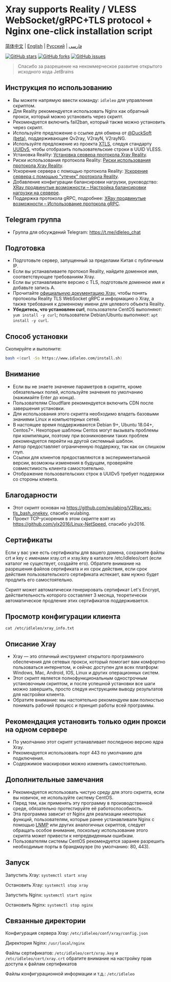 # Xray supports Reality / VLESS WebSocket/gRPC+TLS protocol + Nginx one-click installation script

[简体中文](README.md) | [English](languages/en/README.md) | [Русский](languages/ru/README.md) | [فارسی](languages/fa/README.md)

[![GitHub stars](https://img.shields.io/github/stars/hello-yunshu/Xray_bash_onekey?color=%230885ce)](https://github.com/hello-yunshu/Xray_bash_onekey/stargazers) [![GitHub forks](https://img.shields.io/github/forks/hello-yunshu/Xray_bash_onekey?color=%230885ce)](https://github.com/hello-yunshu/Xray_bash_onekey/network) [![GitHub issues](https://img.shields.io/github/issues/hello-yunshu/Xray_bash_onekey)](https://github.com/hello-yunshu/Xray_bash_onekey/issues)

> Спасибо за разрешение на некоммерческое развитие открытого исходного кода JetBrains

## Инструкция по использованию

* Вы можете напрямую ввести команду: `idleleo` для управления скриптом.
* Для Reality рекомендуется использовать Nginx как обратный прокси, который можно установить через скрипт.
* Рекомендуется включить fail2ban, который также можно установить через скрипт.
* Используйте предложение о ссылке для обмена от [@DuckSoft](https://github.com/DuckSoft) [(beta)](https://github.com/XTLS/Xray-core/issues/91), поддерживающее Qv2ray, V2rayN, V2rayNG.
* Используйте предложение из проекта [XTLS](https://github.com/XTLS/Xray-core/issues/158), следуя стандарту [UUIDv5](https://tools.ietf.org/html/rfc4122#section-4.3), чтобы отобразить пользовательские строки в UUID VLESS.
* Установка Reality: [Установка сервера протокола Xray Reality](https://hey.run/archives/da-jian-xray-reality-xie-yi-fu-wu-qi).
* Риски использования протокола Reality: [Риски использования протокола Xray Reality](https://hey.run/archives/reality-xie-yi-de-feng-xian).
* Ускорение сервера с помощью протокола Reality: [Ускорение сервера с помощью "утечек" протокола Reality](https://hey.run/archives/li-yong-reality-xie-yi-lou-dong-jia-su-fu-wu-qi).
* Добавление конфигурации балансировки нагрузки, руководство: [XRay продвинутые возможности – Настройка балансировки нагрузки на сервере](https://hey.run/archives/xrayjin-jie-wan-fa---da-jian-hou-duan-fu-wu-qi-fu-zai-jun-heng).
* Поддержка протокола gRPC, подробнее: [XRay продвинутые возможности – Использование протокола gRPC](https://hey.run/archives/xrayjin-jie-wan-fa---shi-yong-grpcxie-yi).

## Telegram группа

* Группа для обсуждений Telegram: <https://t.me/idleleo_chat>

## Подготовка

* Подготовьте сервер, запущенный за пределами Китая с публичным IP.
* Если вы устанавливаете протокол Reality, найдите доменное имя, соответствующее требованиям Xray.
* Если вы устанавливаете версию с TLS, подготовьте доменное имя и добавьте запись A.
* Прочитайте [официальную документацию Xray](https://xtls.github.io), чтобы понять протоколы Reality TLS WebSocket gRPC и информацию о Xray, а также требования к доменному имени для целевого объекта Reality.
* **Убедитесь, что установлен curl**, пользователи CentOS выполняют: `yum install -y curl`; пользователи Debian/Ubuntu выполняют: `apt install -y curl`.

## Способ установки

Скопируйте и выполните:

``` bash
bash <(curl -Ss https://www.idleleo.com/install.sh)
```

## Внимание

* Если вы не знаете значение параметров в скрипте, кроме обязательных полей, используйте значения по умолчанию (нажимайте Enter до конца).
* Пользователям Cloudflare рекомендуется включить CDN после завершения установки.
* Для использования этого скрипта необходимо владеть базовыми знаниями Linux и компьютерных сетей.
* В настоящее время поддерживаются Debian 9+, Ubuntu 18.04+, Centos7+. Некоторые шаблоны Centos могут вызывать проблемы при компиляции, поэтому при возникновении таких проблем рекомендуется перейти на другой системный шаблон.
* Автор предоставляет ограниченную поддержку, так как он слишком глуп.
* Ссылки для клиентов предоставляются в экспериментальной версии, возможны изменения в будущем, проверяйте совместимость клиента самостоятельно.
* Отображение пользовательских строк в UUIDv5 требует поддержки со стороны клиента.

## Благодарности

* Этот скрипт основан на <https://github.com/wulabing/V2Ray_ws-tls_bash_onekey>, спасибо wulabing.
* Проект TCP-ускорения в этом скрипте взят из <https://github.com/ylx2016/Linux-NetSpeed>, спасибо ylx2016.

## Сертификаты

Если у вас уже есть сертификаты для вашего домена, сохраните файлы crt и key с именами xray.crt и xray.key в каталоге /etc/idleleo/cert (если каталог не существует, создайте его). Обратите внимание на разрешения файлов сертификата и их срок действия, если срок действия пользовательского сертификата истекает, вам нужно будет продлить его самостоятельно.

Скрипт может автоматически генерировать сертификат Let's Encrypt, действительность которого составляет 3 месяца, теоретически автоматическое продление этих сертификатов поддерживается.

## Просмотр конфигурации клиента

`cat /etc/idleleo/xray_info.txt`

## Описание Xray

* Xray — это отличный инструмент открытого программного обеспечения для сетевых прокси, который помогает вам комфортно пользоваться интернетом, и сейчас доступен для всех платформ: Windows, Mac, Android, IOS, Linux и других операционных систем.
* Этот скрипт является полнофункциональным однострочным установочным скриптом, и после успешной установки все шаги можно завершить, просто следуя инструкциям выводу результатов для настройки клиента.
* Обратите внимание: мы настоятельно рекомендуем вам полностью понимать рабочий процесс и принцип работы всей программы.

## Рекомендация установить только один прокси на одном сервере

* По умолчанию этот скрипт устанавливает последнюю версию ядра Xray.
* Рекомендуется использовать порт 443 по умолчанию для подключения.
* Содержимое маскировки можно изменить самостоятельно.

## Дополнительные замечания

* Рекомендуется использовать чистую среду для этого скрипта, если вы новичок, не используйте систему CentOS.
* Перед тем, как применять эту программу в производственной среде, обязательно протестируйте её работоспособность.
* Эта программа зависит от Nginx для реализации некоторых функций, пользователям, которые ранее устанавливали Nginx с помощью [LNMP](https://lnmp.org) или других аналогичных скриптов, следует обращать особое внимание, поскольку использование этого скрипта может привести к непредвиденным ошибкам.
* Пользователям системы CentOS рекомендуется заранее разрешить необходимые порты в брандмауэре (по умолчанию: 80, 443).

## Запуск

Запустить Xray: `systemctl start xray`

Остановить Xray: `systemctl stop xray`

Запустить Nginx: `systemctl start nginx`

Остановить Nginx: `systemctl stop nginx`

## Связанные директории

Конфигурация сервера Xray: `/etc/idleleo/conf/xray/config.json`

Директория Nginx: `/usr/local/nginx`

Файлы сертификатов: `/etc/idleleo/cert/xray.key` и `/etc/idleleo/cert/xray.crt` обратите внимание на настройку прав доступа к файлам сертификатов

Файлы конфигурационной информации и т.д.: `/etc/idleleo`
